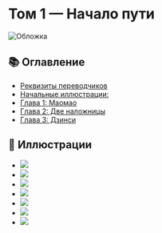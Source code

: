 # Том 1 — Начало пути

![Обложка](/volumes/vol1/illustrations/fb2_img_img_35002.jpg)

## 📚 Оглавление

- [Реквизиты переводчиков](chapter_01.md)
- [Начальные иллюстрации:](chapter_02.md)
- [Глава 1: Маомао](chapter_03.md)
- [Глава 2: Две наложницы](chapter_04.md)
- [Глава 3: Дзинси](chapter_05.md)

## 🎨 Иллюстрации

- ![](/illustrations/fb2_img_img_53116.jpg)
- ![](/volumes/vol1/illustrations/fb2_img_img_35002.jpg)
- ![](/volumes/vol1/illustrations/fb2_img_img_35003.jpg)
- ![](/volumes/vol1/illustrations/fb2_img_img_35004.jpg)
- ![](/volumes/vol1/illustrations/fb2_img_img_35005.jpg)
- ![](/volumes/vol1/illustrations/fb2_img_img_35006.jpg)
- ![](/volumes/vol1/illustrations/fb2_img_img_35007.jpg)
